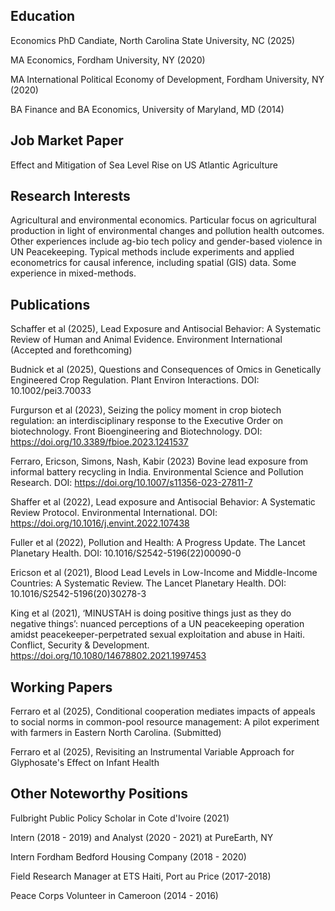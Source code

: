 ## Education
Economics PhD Candiate, North Carolina State University, NC (2025)

MA Economics, Fordham University, NY (2020)

MA International Political Economy of Development, Fordham University, NY (2020)

BA Finance and BA Economics, University of Maryland, MD (2014)

## Job Market Paper
Effect and Mitigation of Sea Level Rise on US Atlantic Agriculture

## Research Interests
Agricultural and environmental economics. Particular focus on agricultural production in light of environmental changes and pollution health outcomes. Other experiences include ag-bio tech policy and gender-based violence in UN Peacekeeping. Typical methods include experiments and applied econometrics for causal inference, including spatial (GIS) data. Some experience in mixed-methods.

## Publications
Schaffer et al (2025), Lead Exposure and Antisocial Behavior: A Systematic Review of Human and Animal Evidence. Environment International (Accepted and forethcoming) 

Budnick et al (2025), Questions and Consequences of Omics in Genetically Engineered Crop Regulation. Plant Environ Interactions. DOI: 10.1002/pei3.70033

Furgurson et al (2023), Seizing the policy moment in crop biotech regulation: an interdisciplinary response to the Executive Order on biotechnology. Front Bioengineering and Biotechnology. DOI: https://doi.org/10.3389/fbioe.2023.1241537

Ferraro, Ericson, Simons, Nash, Kabir (2023) Bovine lead exposure from informal battery recycling in India. Environmental Science and Pollution Research. DOI: https://doi.org/10.1007/s11356-023-27811-7

Shaffer et al (2022), Lead exposure and Antisocial Behavior: A Systematic Review Protocol. Environmental International. DOI: https://doi.org/10.1016/j.envint.2022.107438

Fuller et al (2022), Pollution and Health: A Progress Update. The Lancet Planetary Health. DOI: 10.1016/S2542-5196(22)00090-0

Ericson et al (2021), Blood Lead Levels in Low-Income and Middle-Income Countries: A Systematic Review. The Lancet Planetary Health. DOI: 10.1016/S2542-5196(20)30278-3

King et al (2021), ‘MINUSTAH is doing positive things just as they do negative things’: nuanced perceptions of a UN peacekeeping operation amidst peacekeeper-perpetrated sexual exploitation and abuse in Haiti. Conflict, Security & Development. https://doi.org/10.1080/14678802.2021.1997453

## Working Papers
Ferraro et al (2025), Conditional cooperation mediates impacts of appeals to social norms in common-pool resource management: A pilot experiment with farmers in Eastern North Carolina. (Submitted)

Ferraro et al (2025), Revisiting an Instrumental Variable Approach for Glyphosate's Effect on Infant Health

## Other Noteworthy Positions
Fulbright Public Policy Scholar in Cote d'Ivoire (2021)

Intern (2018 - 2019) and Analyst (2020 - 2021) at PureEarth, NY

Intern Fordham Bedford Housing Company (2018 - 2020)

Field Research Manager at ETS Haiti, Port au Price (2017-2018)

Peace Corps Volunteer in Cameroon (2014 - 2016)

